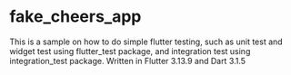 # fake_cheers_app

This is a sample on how to do simple flutter testing, such as unit test and widget test using flutter_test package, and integration test using integration_test package.
Written in Flutter 3.13.9 and Dart 3.1.5
